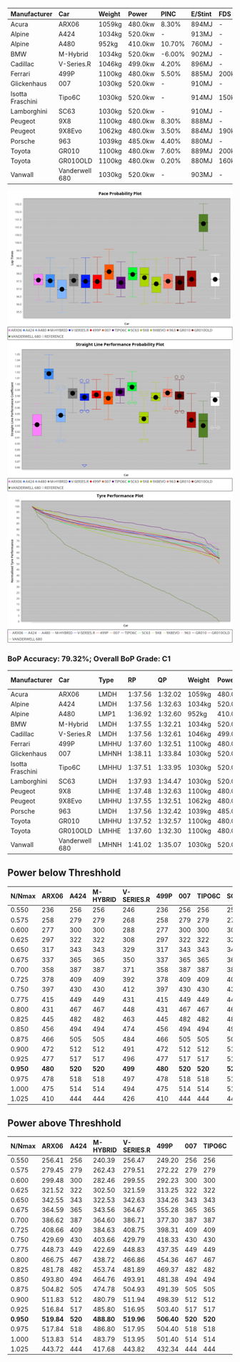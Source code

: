 | Manufacturer     | Car            | Weight | Power   | PINC    | E/Stint | FDS     |
|:-|:-|:-|:-|:-|:-|:-|
| Acura            | ARX06          | 1059kg | 480.0kw | 8.30%   | 894MJ   |    -    |
| Alpine           | A424           | 1034kg | 520.0kw |    -    | 913MJ   |    -    |
| Alpine           | A480           | 952kg  | 410.0kw | 10.70%  | 760MJ   |    -    |
| BMW              | M-Hybrid       | 1034kg | 520.0kw | -6.00%  | 902MJ   |    -    |
| Cadillac         | V-Series.R     | 1046kg | 499.0kw | 4.20%   | 896MJ   |    -    |
| Ferrari          | 499P           | 1100kg | 480.0kw | 5.50%   | 885MJ   | 200kph  |
| Glickenhaus      | 007            | 1030kg | 520.0kw |    -    | 910MJ   |    -    |
| Isotta Fraschini | Tipo6C         | 1030kg | 520.0kw |    -    | 914MJ   | 150kph  |
| Lamborghini      | SC63           | 1030kg | 520.0kw |    -    | 910MJ   |    -    |
| Peugeot          | 9X8            | 1100kg | 480.0kw | 8.30%   | 888MJ   |    -    |
| Peugeot          | 9X8Evo         | 1062kg | 480.0kw | 3.50%   | 884MJ   | 190kph  |
| Porsche          | 963            | 1039kg | 485.0kw | 4.40%   | 880MJ   |    -    |
| Toyota           | GR010          | 1100kg | 480.0kw | 7.60%   | 889MJ   | 200kph  |
| Toyota           | GR010OLD       | 1100kg | 480.0kw | 0.20%   | 880MJ   | 160kph  |
| Vanwall          | Vanderwell 680 | 1030kg | 520.0kw |    -    | 903MJ   |    -    |

![PACECHART](./IMG/AUTO.png)
![STRAIGHTLINEPERFORMANCECHART](./IMG/AUTO_sp.png)
![TYREPERFORMANCECHART](./IMG/AUTO_tw.png)

### BoP Accuracy: 79.32%; Overall BoP Grade: C1
| Manufacturer     | Car            | Type  | RP      | QP      | Weight | Power¹  | Threshhold | PINC    | Power²   | E/Stint | AVG Vmax  | FDS     | RDLC | L/Stint | BOP-Grade | Model Accuracy | Model Points | Match%  | SimDiff |
|:-|:-|:-|:-|:-|:-|:-|:-|:-|:-|:-|:-|:-|:-|:-|:-|:-|:-|:-|:-|
| Acura            | ARX06          | LMDH  | 1:37.56 | 1:32.02 | 1059kg | 480.0kw | 210.0kph   | 8.30%   | 519.80kw |  894MJ  | 307.79kph |    -    | 1.01 | 29      | +D1       | 100.00%        | 995          | 68.74%  | ±0.04s  |
| Alpine           | A424           | LMDH  | 1:37.56 | 1:32.63 | 1034kg | 520.0kw | 0.0kph     |    -    | 520.00kw |  913MJ  | 324.56kph |    -    | 1.02 | 29      | -A2       | 86.43%         | 618          | 94.66%  | #       |
| Alpine           | A480           | LMP1  | 1:36.92 | 1:32.60 |  952kg | 410.0kw | 210.0kph   | 10.70%  | 453.90kw |  760MJ  | 310.12kph |    -    | 0.98 | 27      | -D2       | 68.63%         | 967          | 63.51%  | #       |
| BMW              | M-Hybrid       | LMDH  | 1:37.55 | 1:32.21 | 1034kg | 520.0kw | 210.0kph   | -6.00%  | 488.80kw |  902MJ  | 316.86kph |    -    | 1.02 | 29      | -B1       | 93.77%         | 1672         | 89.52%  | ±0.07s  |
| Cadillac         | V-Series.R     | LMDH  | 1:37.56 | 1:32.61 | 1046kg | 499.0kw | 210.0kph   | 4.20%   | 520.00kw |  896MJ  | 315.52kph |    -    | 1.02 | 29      | ~A1       | 83.12%         | 1921         | 96.86%  | ±0.23s  |
| Ferrari          | 499P           | LMHHU | 1:37.60 | 1:32.51 | 1100kg | 480.0kw | 210.0kph   | 5.50%   | 506.40kw |  885MJ  | 312.52kph | 200kph  | 0.99 | 29      | ~A1       | 69.49%         | 1950         | 100.00% | #       |
| Glickenhaus      | 007            | LMHNH | 1:38.11 | 1:33.84 | 1030kg | 520.0kw | 0.0kph     |    -    | 520.00kw |  910MJ  | 318.14kph |    -    | 0.96 | 29      | ~A1       | 89.50%         | 1518         | 100.00% | #       |
| Isotta Fraschini | Tipo6C         | LMHHU | 1:37.51 | 1:33.95 | 1030kg | 520.0kw | 0.0kph     |    -    | 520.00kw |  914MJ  | 319.88kph | 150kph  | 1.07 | 29      | +C2       | 73.56%         | 64           | 73.11%  | #       |
| Lamborghini      | SC63           | LMDH  | 1:37.93 | 1:34.47 | 1030kg | 520.0kw | 0.0kph     |    -    | 520.00kw |  910MJ  | 320.97kph |    -    | 1.05 | 29      | +B1       | 95.82%         | 459          | 85.23%  | #       |
| Peugeot          | 9X8            | LMHHE | 1:37.48 | 1:32.63 | 1100kg | 480.0kw | 210.0kph   | 8.30%   | 519.80kw |  888MJ  | 306.69kph |    -    | 0.97 | 29      | -B1       | 88.75%         | 2383         | 89.15%  | #       |
| Peugeot          | 9X8Evo         | LMHHU | 1:37.55 | 1:32.51 | 1062kg | 480.0kw | 210.0kph   | 3.50%   | 496.80kw |  884MJ  | 313.35kph | 190kph  | 0.99 | 29      | ~A1       | 66.97%         | 221          | 100.00% | #       |
| Porsche          | 963            | LMDH  | 1:37.56 | 1:32.42 | 1039kg | 485.0kw | 210.0kph   | 4.40%   | 506.30kw |  880MJ  | 316.27kph |    -    | 1.02 | 29      | ~A1       | 81.02%         | 5243         | 97.97%  | ±0.12s  |
| Toyota           | GR010          | LMHHU | 1:37.52 | 1:32.57 | 1100kg | 480.0kw | 210.0kph   | 7.60%   | 516.50kw |  889MJ  | 312.74kph | 200kph  | 0.99 | 29      | ~A1       | 73.70%         | 2701         | 100.00% | #       |
| Toyota           | GR010OLD       | LMHHE | 1:37.60 | 1:32.30 | 1100kg | 480.0kw | 210.0kph   | 0.20%   | 481.00kw |  880MJ  | 303.98kph | 160kph  | 0.99 | 29      | -A2       | 99.03%         | 1536         | 91.10%  | #       |
| Vanwall          | Vanderwell 680 | LMHNH | 1:41.02 | 1:35.07 | 1030kg | 520.0kw | 0.0kph     |    -    | 520.00kw |  903MJ  | 310.54kph |    -    | 1.02 | 29      | +Ω2       | 97.01%         | 649          | -60.10% | #       |

## Power below Threshhold
| N/Nmax    | ARX06   | A424    | M-HYBRID | V-SERIES.R | 499P    | 007     | TIPO6C  | SC63    | 9X8     | 9X8EVO  | 963     | GR010   | GR010OLD | VANDERWELL 680 | ​     | RPM      | A480       |
|:-|:-|:-|:-|:-|:-|:-|:-|:-|:-|:-|:-|:-|:-|:-|:-|:-|:-|
|  0.550    |  236    |  256    |  256     |  246       |  236    |  256    |  256    |  256    |  236    |  236    |  239    |  236    |  236     |  256           |  ​    |   --     |  0.00      |
|  0.575    |  258    |  279    |  279     |  268       |  258    |  279    |  279    |  279    |  258    |  258    |  261    |  258    |  258     |  279           |  ​    |   --     |  0.00      |
|  0.600    |  277    |  300    |  300     |  288       |  277    |  300    |  300    |  300    |  277    |  277    |  280    |  277    |  277     |  300           |  ​    |   --     |  0.00      |
|  0.625    |  297    |  322    |  322     |  308       |  297    |  322    |  322    |  322    |  297    |  297    |  300    |  297    |  297     |  322           |  ​    |   --     |  0.00      |
|  0.650    |  317    |  343    |  343     |  329       |  317    |  343    |  343    |  343    |  317    |  317    |  320    |  317    |  317     |  343           |  ​    |   --     |  0.00      |
|  0.675    |  337    |  365    |  365     |  350       |  337    |  365    |  365    |  365    |  337    |  337    |  341    |  337    |  337     |  365           |  ​    |   --     |  0.00      |
|  0.700    |  358    |  387    |  387     |  371       |  358    |  387    |  387    |  387    |  358    |  358    |  362    |  358    |  358     |  387           |  ​    |   --     |  0.00      |
|  0.725    |  378    |  409    |  409     |  392       |  378    |  409    |  409    |  409    |  378    |  378    |  382    |  378    |  378     |  409           |  ​    |   --     |  0.00      |
|  0.750    |  397    |  430    |  430     |  412       |  397    |  430    |  430    |  430    |  397    |  397    |  401    |  397    |  397     |  430           |  ​    |   --     |  0.00      |
|  0.775    |  415    |  449    |  449     |  431       |  415    |  449    |  449    |  449    |  415    |  415    |  419    |  415    |  415     |  449           |  ​    |  5000    |  249.31    |
|  0.800    |  431    |  467    |  467     |  448       |  431    |  467    |  467    |  467    |  431    |  431    |  436    |  431    |  431     |  467           |  ​    |  5500    |  294.37    |
|  0.825    |  445    |  482    |  482     |  463       |  445    |  482    |  482    |  482    |  445    |  445    |  450    |  445    |  445     |  482           |  ​    |  6000    |  329.42    |
|  0.850    |  456    |  494    |  494     |  474       |  456    |  494    |  494    |  494    |  456    |  456    |  461    |  456    |  456     |  494           |  ​    |  6500    |  371.47    |
|  0.875    |  466    |  505    |  505     |  484       |  466    |  505    |  505    |  505    |  466    |  466    |  471    |  466    |  466     |  505           |  ​    |  7000    |  415.52    |
|  0.900    |  472    |  512    |  512     |  491       |  472    |  512    |  512    |  512    |  472    |  472    |  477    |  472    |  472     |  512           |  ​    |  7500    |  425.54    |
|  0.925    |  477    |  517    |  517     |  496       |  477    |  517    |  517    |  517    |  477    |  477    |  482    |  477    |  477     |  517           |  ​    |  8000    |  422.53    |
| **0.950** | **480** | **520** | **520**  | **499**    | **480** | **520** | **520** | **520** | **480** | **480** | **485** | **480** | **480**  | **520**        | **​** | **8500** | **425.54** |
|  0.975    |  478    |  518    |  518     |  497       |  478    |  518    |  518    |  518    |  478    |  478    |  483    |  478    |  478     |  518           |  ​    |  9000    |  212.27    |
|  1.000    |  475    |  514    |  514     |  494       |  475    |  514    |  514    |  514    |  475    |  475    |  480    |  475    |  475     |  514           |  ​    |   --     |  0.00      |
|  1.025    |  410    |  444    |  444     |  426       |  410    |  444    |  444    |  444    |  410    |  410    |  414    |  410    |  410     |  444           |  ​    |   --     |  0.00      |

## Power above Threshhold
| N/Nmax    | ARX06      | A424    | M-HYBRID   | V-SERIES.R | 499P       | 007     | TIPO6C  | SC63    | 9X8        | 9X8EVO     | 963        | GR010      | GR010OLD   | VANDERWELL 680 | ​     | RPM      | A480       |
|:-|:-|:-|:-|:-|:-|:-|:-|:-|:-|:-|:-|:-|:-|:-|:-|:-|:-|
|  0.550    |  256.41    |  256    |  240.39    |  256.47    |  249.20    |  256    |  256    |  256    |  256.41    |  244.39    |  249.17    |  254.24    |  236.47    |  256           |  ​    |   --     |  0.00      |
|  0.575    |  279.45    |  279    |  262.43    |  279.51    |  272.22    |  279    |  279    |  279    |  279.45    |  267.43    |  272.18    |  277.26    |  258.52    |  279           |  ​    |   --     |  0.00      |
|  0.600    |  299.48    |  300    |  282.46    |  299.55    |  292.23    |  300    |  300    |  300    |  299.48    |  287.46    |  292.20    |  298.28    |  277.55    |  300           |  ​    |   --     |  0.00      |
|  0.625    |  321.52    |  322    |  302.50    |  321.59    |  313.25    |  322    |  322    |  322    |  321.52    |  307.50    |  313.21    |  319.30    |  297.59    |  322           |  ​    |   --     |  0.00      |
|  0.650    |  342.55    |  343    |  322.53    |  342.63    |  334.26    |  343    |  343    |  343    |  342.55    |  327.53    |  334.22    |  340.32    |  317.63    |  343           |  ​    |   --     |  0.00      |
|  0.675    |  364.59    |  365    |  343.56    |  364.67    |  355.28    |  365    |  365    |  365    |  364.59    |  348.56    |  355.24    |  362.34    |  337.67    |  365           |  ​    |   --     |  0.00      |
|  0.700    |  386.62    |  387    |  364.60    |  386.71    |  377.30    |  387    |  387    |  387    |  386.62    |  369.60    |  377.25    |  384.36    |  358.72    |  387           |  ​    |   --     |  0.00      |
|  0.725    |  408.66    |  409    |  384.63    |  408.75    |  398.31    |  409    |  409    |  409    |  408.66    |  390.63    |  398.27    |  406.38    |  378.76    |  409           |  ​    |   --     |  0.00      |
|  0.750    |  429.69    |  430    |  403.66    |  429.79    |  418.33    |  430    |  430    |  430    |  429.69    |  410.66    |  418.28    |  427.40    |  397.79    |  430           |  ​    |   --     |  0.00      |
|  0.775    |  448.73    |  449    |  422.69    |  448.83    |  437.35    |  449    |  449    |  449    |  448.73    |  429.69    |  437.29    |  446.41    |  415.83    |  449           |  ​    |  5000    |  249.31    |
|  0.800    |  466.75    |  467    |  438.72    |  466.86    |  454.36    |  467    |  467    |  467    |  466.75    |  445.72    |  454.31    |  463.43    |  431.86    |  467           |  ​    |  5500    |  294.37    |
|  0.825    |  481.78    |  482    |  453.74    |  481.89    |  469.37    |  482    |  482    |  482    |  481.78    |  460.74    |  469.32    |  478.44    |  445.89    |  482           |  ​    |  6000    |  329.42    |
|  0.850    |  493.80    |  494    |  464.76    |  493.91    |  481.38    |  494    |  494    |  494    |  493.80    |  471.76    |  481.32    |  490.46    |  456.91    |  494           |  ​    |  6500    |  371.47    |
|  0.875    |  504.82    |  505    |  474.78    |  504.93    |  491.39    |  505    |  505    |  505    |  504.82    |  481.78    |  491.33    |  501.47    |  466.93    |  505           |  ​    |  7000    |  415.52    |
|  0.900    |  511.83    |  512    |  480.79    |  511.94    |  498.39    |  512    |  512    |  512    |  511.83    |  488.79    |  498.33    |  508.47    |  472.94    |  512           |  ​    |  7500    |  425.54    |
|  0.925    |  516.84    |  517    |  485.80    |  516.95    |  503.40    |  517    |  517    |  517    |  516.84    |  493.80    |  503.34    |  513.48    |  477.95    |  517           |  ​    |  8000    |  422.53    |
| **0.950** | **519.84** | **520** | **488.80** | **519.96** | **506.40** | **520** | **520** | **520** | **519.84** | **496.80** | **506.34** | **516.48** | **480.96** | **520**        | **​** | **8500** | **425.54** |
|  0.975    |  517.84    |  518    |  486.80    |  517.95    |  504.40    |  518    |  518    |  518    |  517.84    |  494.80    |  504.34    |  514.48    |  478.96    |  518           |  ​    |  9000    |  212.27    |
|  1.000    |  513.83    |  514    |  483.79    |  513.95    |  501.40    |  514    |  514    |  514    |  513.83    |  491.79    |  501.34    |  510.47    |  475.95    |  514           |  ​    |   --     |  0.00      |
|  1.025    |  443.72    |  444    |  417.68    |  443.82    |  432.34    |  444    |  444    |  444    |  443.72    |  424.68    |  432.29    |  441.41    |  410.82    |  444           |  ​    |   --     |  0.00      |

